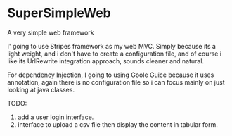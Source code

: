 SuperSimpleWeb
==============

A very simple web framework

I' going to use  Stripes framework as my web MVC. Simply because its a light weight, 
and i don't have to create a configuration file, and of course i like its UrlRewrite integration approach, 
sounds cleaner and natural.

For dependency Injection, I going to using Goole Guice because it uses annotation, again there is no
configuration file so i can focus mainly on just looking at java classes.


TODO:
1. add a user login interface.
2. interface to upload a csv file then display the content in tabular form.
